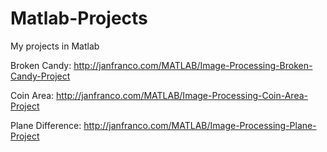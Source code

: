 # Matlab-Projects
My projects in Matlab

Broken Candy: http://janfranco.com/MATLAB/Image-Processing-Broken-Candy-Project

Coin Area: http://janfranco.com/MATLAB/Image-Processing-Coin-Area-Project

Plane Difference: http://janfranco.com/MATLAB/Image-Processing-Plane-Project
